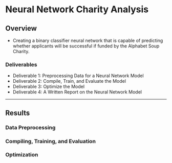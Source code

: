 # Neural Network Charity Analysis

## Overview
 - Creating a binary classifier neural network that is capable of predicting whether applicants will be successful if funded by the Alphabet Soup Charity.
### Deliverables 
 - Deliverable 1: Preprocessing Data for a Neural Network Model
 - Deliverable 2: Compile, Train, and Evaluate the Model
 - Deliverable 3: Optimize the Model
 - Deliverable 4: A Written Report on the Neural Network Model
-------------
## Results

### Data Preprocessing

### Compiling, Training, and Evaluation

### Optimization
